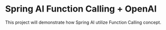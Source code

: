# Spring AI Function Calling + OpenAI

This project will demonstrate how Spring AI utilize Function Calling concept.